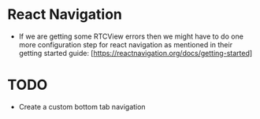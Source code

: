 # React Navigation

- If we are getting some RTCView errors then we might have to do one more configuration step for react navigation as mentioned in their getting started guide: [https://reactnavigation.org/docs/getting-started]

# TODO

- Create a custom bottom tab navigation
